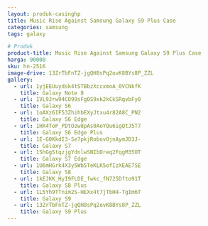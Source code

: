```yaml
---
layout: produk-casinghp
title: Music Rise Against Samsung Galaxy S9 Plus Case
categories: samsung
tags: galaxy

# Produk
product-title: Music Rise Against Samsung Galaxy S9 Plus Case
harga: 90000
sku: hn-2516
image-drive: 13ZrTbFnTZ-jgQH8sPq2ovK8BYs8P_ZZL
gallery:
  - url: 1yjEEUuydsk4tSTBbzXccxmoA_0VCNkfK
    title: Galaxy Note 8
  - url: 1VL9Jrw94CO99sFg0S9xk2kCkSRqvbFy0
    title: Galaxy S6
  - url: 1oAXz6IF53ZhihbEXyJtxu4r82A8C_PN2
    title: Galaxy S6 Edge
  - url: 1HX4ToP_PDtOzw8pAs0AoYQu6igQtJ5T7
    title: Galaxy S6 Edge Plus
  - url: 1E-G0KkdI3-Se7pkjRobovOjnAymJD3J-
    title: Galaxy S7
  - url: 1ShGgStqzjgYdnlwSNIbDreq2FqgM35OT
    title: Galaxy S7 Edge
  - url: 1U6mHGrk4X3y5Wb5TeKLK5ofIzXEAE7SE
    title: Galaxy S8
  - url: 1kEJKK_HyI9FLDE_fwkc_fN725Dfto91T
    title: Galaxy S8 Plus
  - url: 1L5Yh9TTnim2S-HEXx4t7jTbH4-TgIm6T
    title: Galaxy S9
  - url: 13ZrTbFnTZ-jgQH8sPq2ovK8BYs8P_ZZL
    title: Galaxy S9 Plus
---
```

